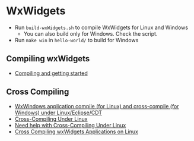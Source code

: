 # WxWidgets

- Run `build-wxWidgets.sh` to compile WxWidgets for Linux and Windows
  - You can also build only for Windows. Check the script.
- Run `make win` in `hello-world/` to build for Windows

## Compiling wxWidgets
- [Compiling and getting started](https://wiki.wxwidgets.org/Compiling_and_getting_started)

## Cross Compiling
- [WxWindows application compile (for Linux) and cross-compile (for Windows) under Linux/Eclipse/CDT](https://wiki.wxwidgets.org%2FWxWindows_application_compile_%28for_Linux%29_and_cross-compile_%28for_Windows%29_under_Linux%2FEclipse%2FCDT)
- [Cross-Compiling Under Linux](https://wiki.wxwidgets.org/Cross-Compiling_Under_Linux)
- [Need help with Cross-Compiling Under Linux](https://forums.wxwidgets.org/viewtopic.php?t=7729)
- [Cross Compiling wxWidgets Applications on Linux](http://wiki.codeblocks.org/index.php/Cross_Compiling_wxWidgets_Applications_on_Linux)
